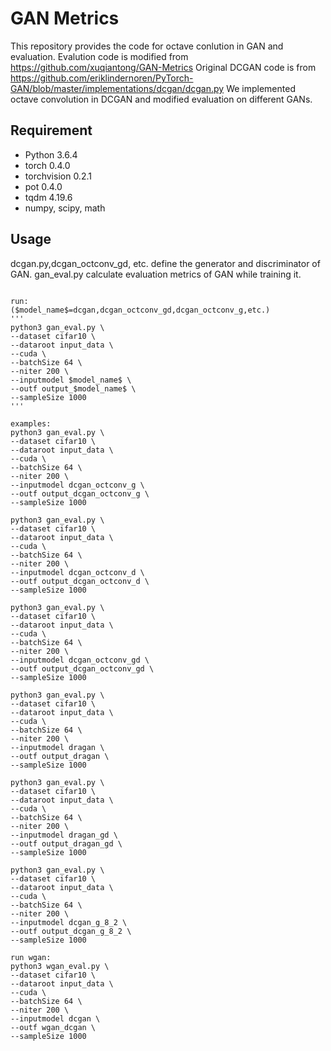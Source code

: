 # GAN Metrics

This repository provides the code for octave conlution in GAN and evaluation.
Evalution code is modified from https://github.com/xuqiantong/GAN-Metrics
Original DCGAN code is from https://github.com/eriklindernoren/PyTorch-GAN/blob/master/implementations/dcgan/dcgan.py
We implemented octave convolution in DCGAN and modified evaluation on different GANs.

Requirement
------

- Python 3.6.4
- torch 0.4.0
- torchvision 0.2.1
- pot 0.4.0
- tqdm 4.19.6
- numpy, scipy, math

Usage
------
dcgan.py,dcgan_octconv_gd, etc. define the generator and discriminator of GAN.
gan_eval.py calculate evaluation metrics of GAN while training it. 

```

run:
($model_name$=dcgan,dcgan_octconv_gd,dcgan_octconv_g,etc.)
'''
python3 gan_eval.py \
--dataset cifar10 \
--dataroot input_data \
--cuda \
--batchSize 64 \
--niter 200 \
--inputmodel $model_name$ \
--outf output_$model_name$ \
--sampleSize 1000
'''

examples:
python3 gan_eval.py \
--dataset cifar10 \
--dataroot input_data \
--cuda \
--batchSize 64 \
--niter 200 \
--inputmodel dcgan_octconv_g \
--outf output_dcgan_octconv_g \
--sampleSize 1000

python3 gan_eval.py \
--dataset cifar10 \
--dataroot input_data \
--cuda \
--batchSize 64 \
--niter 200 \
--inputmodel dcgan_octconv_d \
--outf output_dcgan_octconv_d \
--sampleSize 1000

python3 gan_eval.py \
--dataset cifar10 \
--dataroot input_data \
--cuda \
--batchSize 64 \
--niter 200 \
--inputmodel dcgan_octconv_gd \
--outf output_dcgan_octconv_gd \
--sampleSize 1000

python3 gan_eval.py \
--dataset cifar10 \
--dataroot input_data \
--cuda \
--batchSize 64 \
--niter 200 \
--inputmodel dragan \
--outf output_dragan \
--sampleSize 1000

python3 gan_eval.py \
--dataset cifar10 \
--dataroot input_data \
--cuda \
--batchSize 64 \
--niter 200 \
--inputmodel dragan_gd \
--outf output_dragan_gd \
--sampleSize 1000

python3 gan_eval.py \
--dataset cifar10 \
--dataroot input_data \
--cuda \
--batchSize 64 \
--niter 200 \
--inputmodel dcgan_g_8_2 \
--outf output_dcgan_g_8_2 \
--sampleSize 1000

run wgan:
python3 wgan_eval.py \
--dataset cifar10 \
--dataroot input_data \
--cuda \
--batchSize 64 \
--niter 200 \
--inputmodel dcgan \
--outf wgan_dcgan \
--sampleSize 1000
